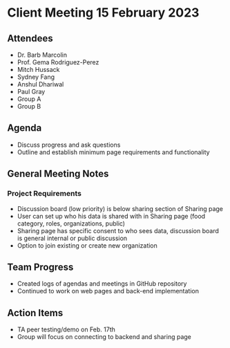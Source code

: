 # Client Meeting 15 February 2023

## Attendees
- Dr. Barb Marcolin
- Prof. Gema Rodriguez-Perez
- Mitch Hussack
- Sydney Fang
- Anshul Dhariwal
- Paul Gray
- Group A
- Group B

## Agenda
- Discuss progress and ask questions
- Outline and establish minimum page requirements and functionality

## General Meeting Notes
### Project Requirements
- Discussion board (low priority) is below sharing section of Sharing page
- User can set up who his data is shared with in Sharing page (food category, roles, organizations, public)
- Sharing page has specific consent to who sees data, discussion board is general internal or public discussion
- Option to join existing or create new organization

## Team Progress
- Created logs of agendas and meetings in GitHub repository
- Continued to work on web pages and back-end implementation

## Action Items
- TA peer testing/demo on Feb. 17th
- Group will focus on connecting to backend and sharing page